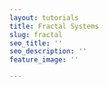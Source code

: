 ```yaml
---
layout: tutorials
title: Fractal Systems
slug: fractal
seo_title: ''
seo_description: ''
feature_image: ''

---
```

